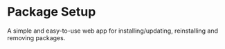# Package Setup
A simple and easy-to-use web app for installing/updating, reinstalling and removing packages.